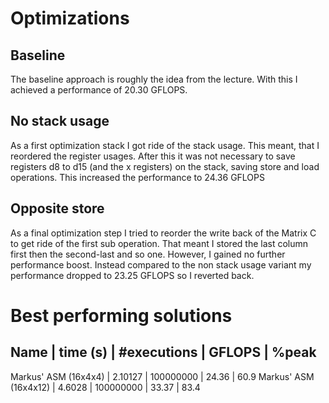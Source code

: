 # Optimizations

## Baseline

The baseline approach is roughly the idea from the lecture. With this I achieved a performance of 20.30 GFLOPS.

## No stack usage

As a first optimization stack I got ride of the stack usage. This meant, that I reordered the register usages. After this it was not necessary to save registers d8 to d15 (and the x registers) on the stack, saving store and load operations.
This increased the performance to 24.36 GFLOPS

## Opposite store

As a final optimization step I tried to reorder the write back of the Matrix C to get ride of the first sub operation. That meant I stored the last column first then the second-last and so one. However, I gained no further performance boost. Instead compared to the non stack usage variant my performance dropped to 23.25 GFLOPS so I reverted back.

# Best performing solutions

Name | time (s) | #executions | GFLOPS | %peak
----------------------------------------------
Markus' ASM (16x4x4)  | 2.10127 | 100000000 | 24.36 | 60.9
Markus' ASM (16x4x12) | 4.6028  | 100000000 | 33.37 | 83.4
